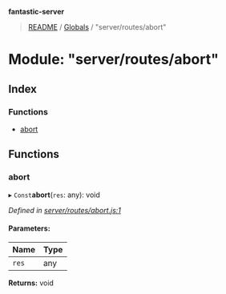 **fantastic-server**

> [README](../README.md) / [Globals](../globals.md) / "server/routes/abort"

# Module: "server/routes/abort"

## Index

### Functions

* [abort](_server_routes_abort_.md#abort)

## Functions

### abort

▸ `Const`**abort**(`res`: any): void

*Defined in [server/routes/abort.js:1](https://github.com/besimorhino/project-fantastic/blob/a9b4b41/server/routes/abort.js#L1)*

#### Parameters:

Name | Type |
------ | ------ |
`res` | any |

**Returns:** void
